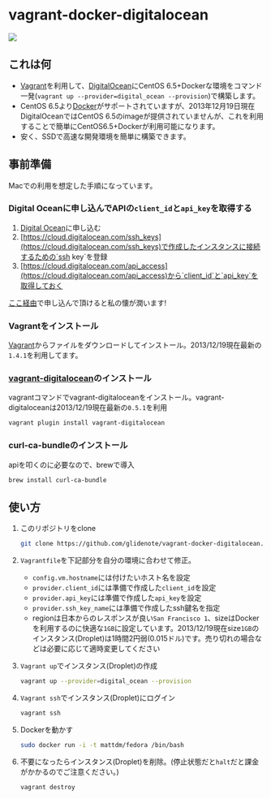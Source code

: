 # vagrant-docker-digitalocean

![](http://blog.glidenote.com/images/2013/12/vagrant-docker-digital-ocean.png)

## これは何

 * [Vagrant](http://www.vagrantup.com/)を利用して、[DigitalOcean](https://www.digitalocean.com/?refcode=510a665458a3)にCentOS 6.5+Dockerな環境をコマンド一発(`vagrant up --provider=digital_ocean --provision`)で構築します。
 * CentOS 6.5より[Docker](https://www.docker.io/)がサポートされていますが、2013年12月19日現在DigitalOceanではCentOS 6.5のimageが提供されていませんが、これを利用することで簡単にCentOS6.5+Dockerが利用可能になります。
 * 安く、SSDで高速な開発環境を簡単に構築できます。

## 事前準備

Macでの利用を想定した手順になっています。

### Digital Oceanに申し込んでAPIの`client_id`と`api_key`を取得する

 1. [Digital Ocean](https://www.digitalocean.com/?refcode=510a665458a3)に申し込む
 1. [https://cloud.digitalocean.com/ssh_keys](https://cloud.digitalocean.com/ssh_keys)で作成したインスタンスに接続するための`ssh key`を登録
 1. [https://cloud.digitalocean.com/api_access](https://cloud.digitalocean.com/api_access)から`client_id`と`api_key`を取得しておく

[ここ経由](https://www.digitalocean.com/?refcode=510a665458a3)で申し込んで頂けると私の懐が潤います!

### Vagrantをインストール

[Vagrant](http://www.vagrantup.com/)からファイルをダウンロードしてインストール。2013/12/19現在最新の`1.4.1`を利用してます。

###  [vagrant-digitalocean](https://github.com/smdahlen/vagrant-digitalocean)のインストール

vagrantコマンドでvagrant-digitaloceanをインストール。vagrant-digitaloceanは2013/12/19現在最新の`0.5.1`を利用

``` sh
vagrant plugin install vagrant-digitalocean
```

### curl-ca-bundleのインストール

apiを叩くのに必要なので、brewで導入

``` sh
brew install curl-ca-bundle
```

## 使い方

1. このリポジトリをclone

    ``` sh
    git clone https://github.com/glidenote/vagrant-docker-digitalocean.git
    ```

1. `Vagrantfile`を下記部分を自分の環境に合わせて修正。
    
    * `config.vm.hostname`には付けたいホスト名を設定
    * `provider.client_id`には準備で作成した`client_id`を設定
    * `provider.api_key`には準備で作成した`api_key`を設定
    * `provider.ssh_key_name`には準備で作成したssh鍵名を指定
    * regionは日本からのレスポンスが良い`San Francisco 1`、sizeはDockerを利用するのに快適な`1GB`に設定しています。2013/12/19現在size`1GB`のインスタンス(Droplet)は1時間2円弱(0.015ドル)です。売り切れの場合などは必要に応じて適時変更してください

1. `Vagrant up`でインスタンス(Droplet)の作成

    ``` sh
    vagrant up --provider=digital_ocean --provision
    ```

1. `Vagrant ssh`でインスタンス(Droplet)にログイン

    ``` sh
    vagrant ssh
    ```

1. Dockerを動かす

    ``` sh
    sudo docker run -i -t mattdm/fedora /bin/bash
    ```

1. 不要になったらインスタンス(Droplet)を削除。(停止状態だと`halt`だと課金がかかるのでご注意ください。)

    ``` sh
    vagrant destroy
    ```

